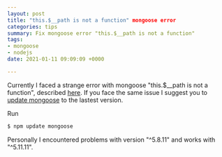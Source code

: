 ```yaml
---
layout: post
title: "this.$__path is not a function" mongoose error
categories: tips
summary: Fix mongoose error "this.$__path is not a function"
tags:
- mongoose
- nodejs
date: 2021-01-11 09:09:09 +0000

---
```


Currently I faced a strange error with mongoose "this.$__path is not a function", described [here](https://github.com/pinojs/pino-pretty/issues/109). If you face the same issue I suggest you to [update mongoose](https://www.npmjs.com/package/mongoose) to the lastest version. 

Run 

```sh
$ npm update mongoose
```

Personally I encountered problems with version "^5.8.11" and works with "^5.11.11".
